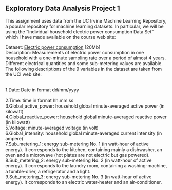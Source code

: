 ## Exploratory Data Analysis Project 1

This assignment uses data from the UC Irvine Machine Learning Repository, a popular repository for machine learning datasets. In particular, we will be using the “Individual household electric power consumption Data Set” which I have made available on the course web site:

Dataset:
[Electric power consumption](https://d396qusza40orc.cloudfront.net/exdata%2Fdata%2Fhousehold_power_consumption.zip) [20Mb]
</br>Description: Measurements of electric power consumption in one household with a one-minute sampling rate over a period of almost 4 years. Different electrical quantities and some sub-metering values are available.
The following descriptions of the 9 variables in the dataset are taken from the UCI web site:

</br>1.Date: Date in format dd/mm/yyyy</br>
</br>2.Time: time in format hh:mm:ss
</br>3.Global_active_power: household global minute-averaged active power (in kilowatt)
</br>4.Global_reactive_power: household global minute-averaged reactive power (in kilowatt)
</br>5.Voltage: minute-averaged voltage (in volt)
</br>6.Global_intensity: household global minute-averaged current intensity (in ampere)
</br>7.Sub_metering_1: energy sub-metering No. 1 (in watt-hour of active energy). It corresponds to the kitchen, containing mainly a dishwasher, an oven and a microwave (hot plates are not electric but gas powered).
</br>8.Sub_metering_2: energy sub-metering No. 2 (in watt-hour of active energy). It corresponds to the laundry room, containing a washing-machine, a tumble-drier, a refrigerator and a light.
</br>9.Sub_metering_3: energy sub-metering No. 3 (in watt-hour of active energy). It corresponds to an electric water-heater and an air-conditioner.




